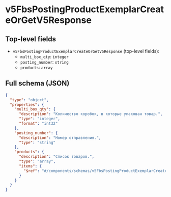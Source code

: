# v5FbsPostingProductExemplarCreateOrGetV5Response

## Top-level fields
- `v5FbsPostingProductExemplarCreateOrGetV5Response` (top-level fields):
  - `multi_box_qty`: `integer`
  - `posting_number`: `string`
  - `products`: `array`

## Full schema (JSON)
```json
{
  "type": "object",
  "properties": {
    "multi_box_qty": {
      "description": "Количество коробок, в которые упакован товар.",
      "type": "integer",
      "format": "int32"
    },
    "posting_number": {
      "description": "Номер отправления.",
      "type": "string"
    },
    "products": {
      "description": "Список товаров.",
      "type": "array",
      "items": {
        "$ref": "#/components/schemas/v5FbsPostingProductExemplarCreateOrGetV5ResponseProduct"
      }
    }
  }
}
```
